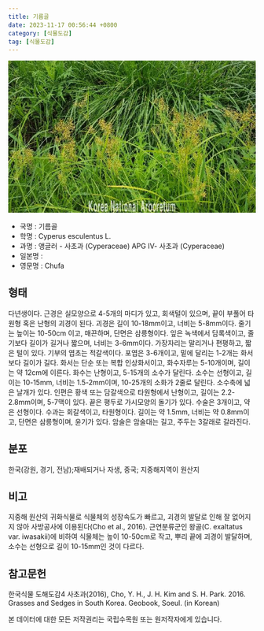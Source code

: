 ```yaml
---
title: 기름골
date: 2023-11-17 00:56:44 +0800
category: [식물도감]
tag: [식물도감]
---
```




![기름골](/assets/img/fileUpload/plants/basic/Cyperaceae/Cyperus/1001452/1001452_20230814165256194files_th2.jpg)
- 국명 : 기름골
- 학명 : Cyperus esculentus L.
- 과명 : 앵글러 - 사초과 (Cyperaceae) APG Ⅳ- 사초과 (Cyperaceae)
- 일본명 : 
- 영문명 : Chufa


## 형태
다년생이다. 근경은 실모양으로 4-5개의 마디가 있고, 회색털이 있으며, 끝이 부풀어 타원형 혹은 난형의 괴경이 된다. 괴경은 길이 10-18mm이고, 너비는 5-8mm이다. 줄기는 높이는 10-50cm 이고, 매끈하며, 단면은 삼릉형이다. 잎은 녹색에서 담록색이고, 줄기보다 길이가 길거나 짧으며, 너비는 3-6mm이다. 가장자리는 말리거나 편평하고, 짧은 털이 있다. 기부의 엽초는 적갈색이다. 포엽은 3-6개이고, 밑에 달리는 1-2개는 화서보다 길이가 길다. 화서는 단순 또는 복합 인상화서이고, 화수자루는 5-10개이며, 길이는 약 12cm에 이른다. 화수는 난형이고, 5-15개의 소수가 달린다. 소수는 선형이고, 길이는 10-15mm, 너비는 1.5-2mm이며, 10-25개의 소화가 2줄로 달린다. 소수축에 넓은 날개가 있다. 인편은 황색 또는 담갈색으로 타원형에서 난형이고, 길이는 2.2-2.8mm이며, 5-7맥이 있다. 끝은 평두로 가시모양의 돌기가 있다. 수술은 3개이고, 약은 선형이다. 수과는 회갈색이고, 타원형이다. 길이는 약 1.5mm, 너비는 약 0.8mm이고, 단면은 삼릉형이며, 윤기가 있다. 암술은 암술대는 길고, 주두는 3갈래로 갈라진다.
## 분포
한국(강원, 경기, 전남);재배되거나 자생, 중국; 지중해지역이 원산지
## 비고
지중해 원산의 귀화식물로 식물체의 성장속도가 빠르고, 괴경의 발달로 인해 잘 없어지지 않아 사방공사에 이용된다(Cho et al., 2016). 근연분류군인 왕골(C. exaltatus var. iwasakii)에 비하여 식물체는 높이 10-50cm로 작고, 뿌리 끝에 괴경이 발달하며, 소수는 선형으로 길이 10-15mm인 것이 다르다.
## 참고문헌
한국식물 도해도감4 사초과(2016), Cho, Y. H., J. H. Kim and S. H. Park. 2016. Grasses and Sedges in South Korea. Geobook, Soeul. (in Korean)






본 데이터에 대한 모든 저작권리는 국립수목원 또는 원저작자에게 있습니다.

